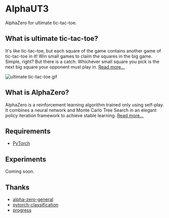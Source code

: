 # AlphaUT3
AlphaZero for ultimate tic-tac-toe.

## What is ultimate tic-tac-toe?
It's like tic-tac-toe, but each square of the game contains another game of tic-tac-toe in it! Win small games to claim the squares in the big game. Simple, right? But there is a catch: Whichever small square you pick is the next big square your opponent must play in. [Read more...](https://docs.riddles.io/ultimate-tic-tac-toe/rules)

![ultimate tic-tac-toe gif](https://static-content.riddles.io/ultimate-tic-tac-toe-objectives-small-squares.gif)

## What is AlphaZero?
AlphaZero is a reinforcement learning algorithm trained only using self-play. It combines a neural network and Monte Carlo Tree Search in an elegant policy iteration framework to achieve stable learning. [Read more...](https://web.stanford.edu/~surag/posts/alphazero.html)

## Requirements
 - [PyTorch](https://pytorch.org/)

## Experiments
Coming soon.

## Thanks
 - [alpha-zero-general](https://github.com/suragnair/alpha-zero-general)
 - [pytorch-classification](https://github.com/bearpaw/pytorch-classification)
 - [progress](https://github.com/verigak/progress)
